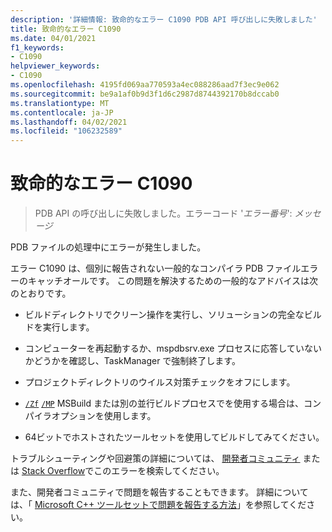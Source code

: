 ```yaml
---
description: '詳細情報: 致命的なエラー C1090 PDB API 呼び出しに失敗しました'
title: 致命的なエラー C1090
ms.date: 04/01/2021
f1_keywords:
- C1090
helpviewer_keywords:
- C1090
ms.openlocfilehash: 4195fd069aa770593a4ec088286aad7f3ec9e062
ms.sourcegitcommit: be9a1af0b9d3f1d6c2987d8744392170b8dccab0
ms.translationtype: MT
ms.contentlocale: ja-JP
ms.lasthandoff: 04/02/2021
ms.locfileid: "106232589"
---
```

# <a name="fatal-error-c1090"></a>致命的なエラー C1090

> PDB API の呼び出しに失敗しました。エラーコード '*エラー番号*': *メッセージ*

PDB ファイルの処理中にエラーが発生しました。

エラー C1090 は、個別に報告されない一般的なコンパイラ PDB ファイルエラーのキャッチオールです。 この問題を解決するための一般的なアドバイスは次のとおりです。

- ビルドディレクトリでクリーン操作を実行し、ソリューションの完全なビルドを実行します。

- コンピューターを再起動するか、mspdbsrv.exe プロセスに応答していないかどうかを確認し、TaskManager で強制終了します。

- プロジェクトディレクトリのウイルス対策チェックをオフにします。

- [`/Zf`](../../build/reference/zf.md) [`/MP`](../../build/reference/mp-build-with-multiple-processes.md) MSBuild または別の並行ビルドプロセスでを使用する場合は、コンパイラオプションを使用します。

- 64ビットでホストされたツールセットを使用してビルドしてみてください。

トラブルシューティングや回避策の詳細については、 [開発者コミュニティ](https://aka.ms/vsfeedback/browsecpp) または [Stack Overflow](https://stackoverflow.com/search?q=C1090)でこのエラーを検索してください。

また、開発者コミュニティで問題を報告することもできます。 詳細については、「 [Microsoft C++ ツールセットで問題を報告する方法](../../overview/how-to-report-a-problem-with-the-visual-cpp-toolset.md)」を参照してください。
